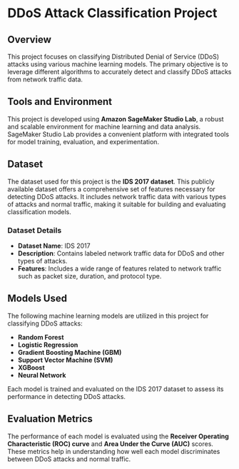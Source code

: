 # DDoS Attack Classification Project

## Overview

This project focuses on classifying Distributed Denial of Service (DDoS) attacks using various machine learning models. The primary objective is to leverage different algorithms to accurately detect and classify DDoS attacks from network traffic data.

## Tools and Environment

This project is developed using **Amazon SageMaker Studio Lab**, a robust and scalable environment for machine learning and data analysis. SageMaker Studio Lab provides a convenient platform with integrated tools for model training, evaluation, and experimentation.

## Dataset

The dataset used for this project is the **IDS 2017 dataset**. This publicly available dataset offers a comprehensive set of features necessary for detecting DDoS attacks. It includes network traffic data with various types of attacks and normal traffic, making it suitable for building and evaluating classification models.

### Dataset Details

- **Dataset Name**: IDS 2017
- **Description**: Contains labeled network traffic data for DDoS and other types of attacks.
- **Features**: Includes a wide range of features related to network traffic such as packet size, duration, and protocol type.

## Models Used

The following machine learning models are utilized in this project for classifying DDoS attacks:

- **Random Forest**
- **Logistic Regression**
- **Gradient Boosting Machine (GBM)**
- **Support Vector Machine (SVM)**
- **XGBoost**
- **Neural Network**

Each model is trained and evaluated on the IDS 2017 dataset to assess its performance in detecting DDoS attacks.

## Evaluation Metrics

The performance of each model is evaluated using the **Receiver Operating Characteristic (ROC) curve** and **Area Under the Curve (AUC)** scores. These metrics help in understanding how well each model discriminates between DDoS attacks and normal traffic.
